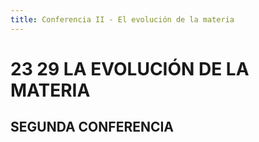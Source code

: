 ```yaml
---
title: Conferencia II - El evolución de la materia
---
```


# <pin lang="es">23</pin> <pin lang="en">29</pin> LA EVOLUCIÓN DE LA MATERIA

## SEGUNDA CONFERENCIA

